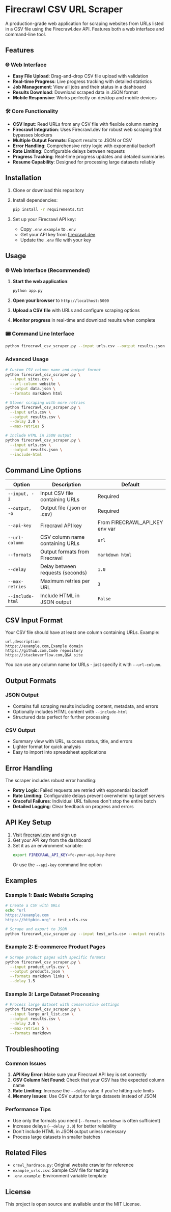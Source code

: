 # Firecrawl CSV URL Scraper

A production-grade web application for scraping websites from URLs listed in a CSV file using the Firecrawl.dev API. Features both a web interface and command-line tool.

## Features

### 🌐 Web Interface
- **Easy File Upload**: Drag-and-drop CSV file upload with validation
- **Real-time Progress**: Live progress tracking with detailed statistics
- **Job Management**: View all jobs and their status in a dashboard
- **Results Download**: Download scraped data in JSON format
- **Mobile Responsive**: Works perfectly on desktop and mobile devices

### 🛠️ Core Functionality  
- **CSV Input**: Read URLs from any CSV file with flexible column naming
- **Firecrawl Integration**: Uses Firecrawl.dev for robust web scraping that bypasses blockers
- **Multiple Output Formats**: Export results to JSON or CSV
- **Error Handling**: Comprehensive retry logic with exponential backoff
- **Rate Limiting**: Configurable delays between requests
- **Progress Tracking**: Real-time progress updates and detailed summaries
- **Resume Capability**: Designed for processing large datasets reliably

## Installation

1. Clone or download this repository
2. Install dependencies:
   ```bash
   pip install -r requirements.txt
   ```

3. Set up your Firecrawl API key:
   - Copy `.env.example` to `.env`
   - Get your API key from [firecrawl.dev](https://firecrawl.dev)
   - Update the `.env` file with your key

## Usage

### 🌐 Web Interface (Recommended)

1. **Start the web application**:
   ```bash
   python app.py
   ```

2. **Open your browser** to `http://localhost:5000`

3. **Upload a CSV file** with URLs and configure scraping options

4. **Monitor progress** in real-time and download results when complete

### 📟 Command Line Interface

```bash
python firecrawl_csv_scraper.py --input urls.csv --output results.json
```

### Advanced Usage

```bash
# Custom CSV column name and output format
python firecrawl_csv_scraper.py \
  --input sites.csv \
  --url-column website \
  --output data.json \
  --formats markdown html

# Slower scraping with more retries
python firecrawl_csv_scraper.py \
  --input urls.csv \
  --output results.csv \
  --delay 2.0 \
  --max-retries 5

# Include HTML in JSON output
python firecrawl_csv_scraper.py \
  --input urls.csv \
  --output results.json \
  --include-html
```

## Command Line Options

| Option | Description | Default |
|--------|-------------|---------|
| `--input, -i` | Input CSV file containing URLs | Required |
| `--output, -o` | Output file (.json or .csv) | Required |
| `--api-key` | Firecrawl API key | From FIRECRAWL_API_KEY env var |
| `--url-column` | CSV column name containing URLs | `url` |
| `--formats` | Output formats from Firecrawl | `markdown html` |
| `--delay` | Delay between requests (seconds) | `1.0` |
| `--max-retries` | Maximum retries per URL | `3` |
| `--include-html` | Include HTML in JSON output | `False` |

## CSV Input Format

Your CSV file should have at least one column containing URLs. Example:

```csv
url,description
https://example.com,Example domain
https://github.com,Code repository
https://stackoverflow.com,Q&A site
```

You can use any column name for URLs - just specify it with `--url-column`.

## Output Formats

### JSON Output
- Contains full scraping results including content, metadata, and errors
- Optionally includes HTML content with `--include-html`
- Structured data perfect for further processing

### CSV Output
- Summary view with URL, success status, title, and errors
- Lighter format for quick analysis
- Easy to import into spreadsheet applications

## Error Handling

The scraper includes robust error handling:

- **Retry Logic**: Failed requests are retried with exponential backoff
- **Rate Limiting**: Configurable delays prevent overwhelming target servers
- **Graceful Failures**: Individual URL failures don't stop the entire batch
- **Detailed Logging**: Clear feedback on progress and errors

## API Key Setup

1. Visit [firecrawl.dev](https://firecrawl.dev) and sign up
2. Get your API key from the dashboard
3. Set it as an environment variable:
   ```bash
   export FIRECRAWL_API_KEY=fc-your-api-key-here
   ```
   Or use the `--api-key` command line option

## Examples

### Example 1: Basic Website Scraping
```bash
# Create a CSV with URLs
echo "url
https://example.com
https://httpbin.org" > test_urls.csv

# Scrape and export to JSON
python firecrawl_csv_scraper.py --input test_urls.csv --output results.json
```

### Example 2: E-commerce Product Pages
```bash
# Scrape product pages with specific formats
python firecrawl_csv_scraper.py \
  --input product_urls.csv \
  --output products.json \
  --formats markdown links \
  --delay 1.5
```

### Example 3: Large Dataset Processing
```bash
# Process large dataset with conservative settings
python firecrawl_csv_scraper.py \
  --input large_url_list.csv \
  --output results.csv \
  --delay 2.0 \
  --max-retries 5 \
  --formats markdown
```

## Troubleshooting

### Common Issues

1. **API Key Error**: Make sure your Firecrawl API key is set correctly
2. **CSV Column Not Found**: Check that your CSV has the expected column name
3. **Rate Limiting**: Increase the `--delay` value if you're hitting rate limits
4. **Memory Issues**: Use CSV output for large datasets instead of JSON

### Performance Tips

- Use only the formats you need (`--formats markdown` is often sufficient)
- Increase delays (`--delay 2.0`) for better reliability
- Don't include HTML in JSON output unless necessary
- Process large datasets in smaller batches

## Related Files

- `crawl_hardrace.py`: Original website crawler for reference
- `example_urls.csv`: Sample CSV file for testing
- `.env.example`: Environment variable template

## License

This project is open source and available under the MIT License.
